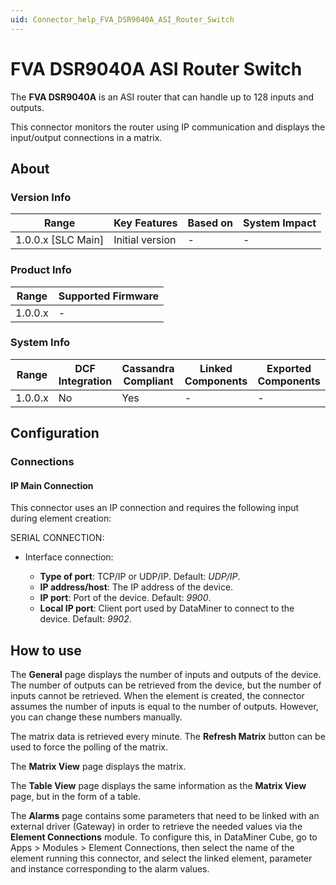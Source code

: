 ```yaml
---
uid: Connector_help_FVA_DSR9040A_ASI_Router_Switch
---
```


# FVA DSR9040A ASI Router Switch

The **FVA DSR9040A** is an ASI router that can handle up to 128 inputs and outputs.

This connector monitors the router using IP communication and displays the input/output connections in a matrix.

## About

### Version Info

| **Range**            | **Key Features** | **Based on** | **System Impact** |
|----------------------|------------------|--------------|-------------------|
| 1.0.0.x \[SLC Main\] | Initial version  | \-           | \-                |

### Product Info

| **Range** | **Supported Firmware** |
|-----------|------------------------|
| 1.0.0.x   | \-                     |

### System Info

| **Range** | **DCF Integration** | **Cassandra Compliant** | **Linked Components** | **Exported Components** |
|-----------|---------------------|-------------------------|-----------------------|-------------------------|
| 1.0.0.x   | No                  | Yes                     | \-                    | \-                      |

## Configuration

### Connections

#### IP Main Connection

This connector uses an IP connection and requires the following input during element creation:

SERIAL CONNECTION:

- Interface connection:

  - **Type of port**: TCP/IP or UDP/IP. Default: *UDP/IP*.
  - **IP address/host**: The IP address of the device.
  - **IP port**: Port of the device. Default: *9900*.
  - **Local IP port**: Client port used by DataMiner to connect to the device. Default: *9902*.

## How to use

The **General** page displays the number of inputs and outputs of the device. The number of outputs can be retrieved from the device, but the number of inputs cannot be retrieved. When the element is created, the connector assumes the number of inputs is equal to the number of outputs. However, you can change these numbers manually.

The matrix data is retrieved every minute. The **Refresh Matrix** button can be used to force the polling of the matrix.

The **Matrix View** page displays the matrix.

The **Table View** page displays the same information as the **Matrix View** page, but in the form of a table.

The **Alarms** page contains some parameters that need to be linked with an external driver (Gateway) in order to retrieve the needed values via the **Element Connections** module. To configure this, in DataMiner Cube, go to Apps \> Modules \> Element Connections, then select the name of the element running this connector, and select the linked element, parameter and instance corresponding to the alarm values.
